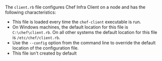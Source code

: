 The `client.rb` file configures Chef Infra Client on a node and has the following characteristics:

- This file is loaded every time the `chef-client` executable is run.
- On Windows machines, the default location for this file is
    `C:\chef\client.rb`. On all other systems the default location for
    this file is `/etc/chef/client.rb`.
- Use the `--config` option from the command line to override the
    default location of the configuration file.
- This file isn't created by default
